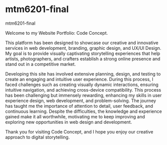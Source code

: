 # mtm6201-final
mtm6201-final

Welcome to my Website Portfolio: Code Concept.

This platform has been designed to showcase our creative and innovative services in web development, branding, graphic design, and UX/UI Design. My goal is to provide visually captivating storytelling experiences that help artists, photographers, and crafters establish a strong online presence and stand out in a competitive market.

Developing this site has involved extensive planning, design, and testing to create an engaging and intuitive user experience. During this process, I faced challenges such as creating visually dynamic interactions, ensuring intuitive navigation, and achieving cross-device compatibility. This process has been challenging but immensely rewarding, enhancing my skills in user experience design, web development, and problem-solving. The journey has taught me the importance of attention to detail, user feedback, and continuous learning. Despite the difficulties, the knowledge and experience gained make it all worthwhile, motivating me to keep improving and exploring new opportunities in web design and development.

Thank you for visiting Code Concept, and I hope you enjoy our creative approach to digital storytelling.

